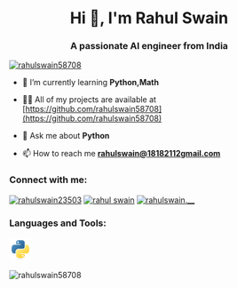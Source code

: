 <h1 align="center">Hi 👋, I'm Rahul Swain</h1>
<h3 align="center">A passionate AI engineer from India</h3>

<p align="left"> <a href="https://github.com/ryo-ma/github-profile-trophy"><img src="https://github-profile-trophy.vercel.app/?username=rahulswain58708" alt="rahulswain58708" /></a> </p>

- 🌱 I’m currently learning **Python,Math**

- 👨‍💻 All of my projects are available at [https://github.com/rahulswain58708](https://github.com/rahulswain58708)

- 💬 Ask me about **Python**

- 📫 How to reach me **rahulswain@18182112gmail.com**

<h3 align="left">Connect with me:</h3>
<p align="left">
<a href="https://twitter.com/rahulswain23503" target="blank"><img align="center" src="https://raw.githubusercontent.com/rahuldkjain/github-profile-readme-generator/master/src/images/icons/Social/twitter.svg" alt="rahulswain23503" height="30" width="40" /></a>
<a href="https://linkedin.com/in/rahul swain" target="blank"><img align="center" src="https://raw.githubusercontent.com/rahuldkjain/github-profile-readme-generator/master/src/images/icons/Social/linked-in-alt.svg" alt="rahul swain" height="30" width="40" /></a>
<a href="https://instagram.com/rahulswain.__" target="blank"><img align="center" src="https://raw.githubusercontent.com/rahuldkjain/github-profile-readme-generator/master/src/images/icons/Social/instagram.svg" alt="rahulswain.__" height="30" width="40" /></a>
</p>

<h3 align="left">Languages and Tools:</h3>
<p align="left"> <a href="https://www.python.org" target="_blank" rel="noreferrer"> <img src="https://raw.githubusercontent.com/devicons/devicon/master/icons/python/python-original.svg" alt="python" width="40" height="40"/> </a> </p>

<p><img align="center" src="https://github-readme-stats.vercel.app/api/top-langs?username=rahulswain58708&show_icons=true&locale=en&layout=compact" alt="rahulswain58708" /></p>
